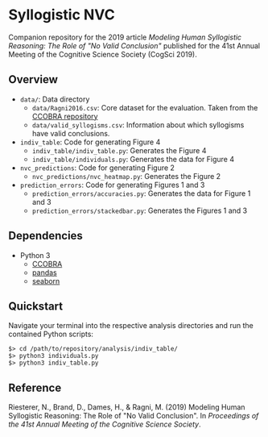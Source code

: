 Syllogistic NVC
===============

Companion repository for the 2019 article *Modeling Human Syllogistic Reasoning: The Role of "No Valid Conclusion"* published for the 41st Annual Meeting of the Cognitive Science Society (CogSci 2019).

## Overview

- `data/`: Data directory
    - `data/Ragni2016.csv`: Core dataset for the evaluation. Taken from the [CCOBRA repository](https://github.com/CognitiveComputationLab/ccobra/tree/master/benchmarks/syllogistic/data)
    - `data/valid_syllogisms.csv`: Information about which syllogisms have valid conclusions.
- `indiv_table`: Code for generating Figure 4
    - `indiv_table/indiv_table.py`: Generates the Figure 4
    - `indiv_table/individuals.py`: Generates the data for Figure 4
- `nvc_predictions`: Code for generating Figure 2
    - `nvc_predictions/nvc_heatmap.py`: Generates the Figure 2
- `prediction_errors`: Code for generating Figures 1 and 3
    - `prediction_errors/accuracies.py`: Generates the data for Figure 1 and 3
    - `prediction_errors/stackedbar.py`: Generates the Figures 1 and 3

## Dependencies

- Python 3
    - [CCOBRA](https://github.com/CognitiveComputationLab/ccobra)
    - [pandas](https://pandas.pydata.org)
    - [seaborn](https://seaborn.pydata.org)

## Quickstart

Navigate your terminal into the respective analysis directories and run the contained Python scripts:

```
$> cd /path/to/repository/analysis/indiv_table/
$> python3 individuals.py
$> python3 indiv_table.py
```

## Reference

Riesterer, N., Brand, D., Dames, H., & Ragni, M. (2019) Modeling Human Syllogistic Reasoning: The Role of "No Valid Conclusion". In *Proceedings of the 41st Annual Meeting of the Cognitive Science Society*.
